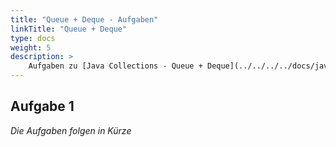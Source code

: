 ```yaml
---
title: "Queue + Deque - Aufgaben"
linkTitle: "Queue + Deque"
type: docs
weight: 5
description: >
    Aufgaben zu [Java Collections - Queue + Deque](../../../../docs/java/java-collections/06_queue)
---
```


## Aufgabe 1

_Die Aufgaben folgen in Kürze_
